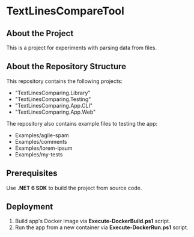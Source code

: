 # TextLinesCompareTool

## About the Project

This is a project for experiments with parsing data from files.

## About the Repository Structure

This repository contains the following projects:

- "TextLinesComparing.Library"
- "TextLinesComparing.Testing"
- "TextLinesComparing.App.CLI"
- "TextLinesComparing.App.Web"

The repository also contains example files to testing the app:

- Examples/agile-spam
- Examples/comments
- Examples/lorem-ipsum
- Examples/my-tests

## Prerequisites

Use **.NET 6 SDK** to build the project from source code.

## Deployment

1. Build app's Docker image via **Execute-DockerBuild.ps1** script.
2. Run the app from a new container via **Execute-DockerRun.ps1** script.
